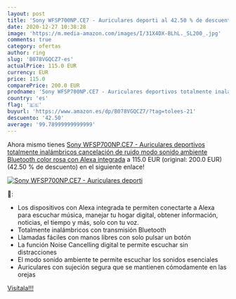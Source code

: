 ```yaml
---
layout: post
title: 'Sony WFSP700NP.CE7 - Auriculares deporti al 42.50 % de descuento'
date: 2020-12-27 10:38:28
image: 'https://m.media-amazon.com/images/I/31X4DX-BLhL._SL200_.jpg'
comments: true
category: ofertas
author: ring
slug: 'B078VGQCZ7-es'
actualPrice: 115.0 EUR
currency: EUR
price: 115.0
comparePrice: 200.0 EUR
prodname: 'Sony WFSP700NP.CE7 - Auriculares deportivos totalmente inalámbricos  cancelación de ruido  modo sonido ambiente  Bluetooth    color rosa  con Alexa integrada'
country: 'es'
flag: '🇪🇸'
buyurl: 'https://www.amazon.es/dp/B078VGQCZ7/?tag=tolees-21'
descuento: '42.50'
average: '99.78999999999999'
---
```


Ahora mismo tienes [Sony WFSP700NP.CE7 - Auriculares deportivos totalmente inalámbricos  cancelación de ruido  modo sonido ambiente  Bluetooth    color rosa  con Alexa integrada](https://www.amazon.es/dp/B078VGQCZ7/?tag=tolees-21) a 115.0 EUR (original: 200.0 EUR) (42.50 %  de descuento) en el siguiente enlace!

[![Sony WFSP700NP.CE7 - Auriculares deporti](https://m.media-amazon.com/images/I/31X4DX-BLhL._SL200_.jpg)](https://www.amazon.es/dp/B078VGQCZ7/?tag=tolees-21)

🔎:

- Los dispositivos con Alexa integrada te permiten conectarte a Alexa para escuchar música, manejar tu hogar digital, obtener información, noticias, el tiempo y más, solo con tu voz.
- Totalmente inalámbricos con transmisión Bluetooth
- Llamadas fáciles con manos libres con solo pulsar un botón
- La función Noise Cancelling digital te permite escuchar sin distracciones
- El modo sonido ambiente te permite escuchar los sonidos esenciales
- Auriculares con sujeción segura que se mantienen cómodamente en las orejas

[Visítala!!!](https://www.amazon.es/dp/B078VGQCZ7/?tag=tolees-21)
